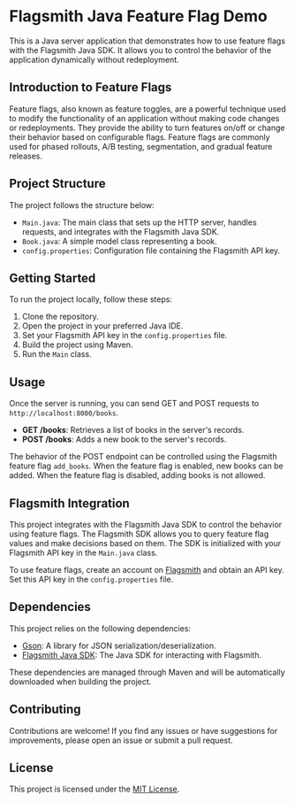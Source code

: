 # Flagsmith Java Feature Flag Demo

This is a Java server application that demonstrates how to use feature flags with the Flagsmith Java SDK. It allows you to control the behavior of the application dynamically without redeployment.

## Introduction to Feature Flags

Feature flags, also known as feature toggles, are a powerful technique used to modify the functionality of an application without making code changes or redeployments. They provide the ability to turn features on/off or change their behavior based on configurable flags. Feature flags are commonly used for phased rollouts, A/B testing, segmentation, and gradual feature releases.

## Project Structure

The project follows the structure below:


- `Main.java`: The main class that sets up the HTTP server, handles requests, and integrates with the Flagsmith Java SDK.
- `Book.java`: A simple model class representing a book.
- `config.properties`: Configuration file containing the Flagsmith API key.

## Getting Started

To run the project locally, follow these steps:

1. Clone the repository.
2. Open the project in your preferred Java IDE.
3. Set your Flagsmith API key in the `config.properties` file.
4. Build the project using Maven.
5. Run the `Main` class.

## Usage

Once the server is running, you can send GET and POST requests to `http://localhost:8000/books`.

- **GET /books**: Retrieves a list of books in the server's records.
- **POST /books**: Adds a new book to the server's records.

The behavior of the POST endpoint can be controlled using the Flagsmith feature flag `add_books`. When the feature flag is enabled, new books can be added. When the feature flag is disabled, adding books is not allowed.

## Flagsmith Integration

This project integrates with the Flagsmith Java SDK to control the behavior using feature flags. The Flagsmith SDK allows you to query feature flag values and make decisions based on them. The SDK is initialized with your Flagsmith API key in the `Main.java` class.

To use feature flags, create an account on [Flagsmith](https://flagsmith.com/) and obtain an API key. Set this API key in the `config.properties` file.

## Dependencies

This project relies on the following dependencies:

- [Gson](https://github.com/google/gson): A library for JSON serialization/deserialization.
- [Flagsmith Java SDK](https://github.com/flagsmith/flagsmith-java-client): The Java SDK for interacting with Flagsmith.

These dependencies are managed through Maven and will be automatically downloaded when building the project.

## Contributing

Contributions are welcome! If you find any issues or have suggestions for improvements, please open an issue or submit a pull request.

## License

This project is licensed under the [MIT License](LICENSE).
